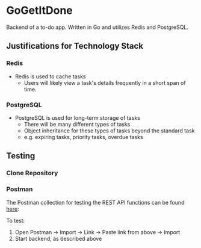 # GoGetItDone
 Backend of a to-do app. Written in Go and utilizes Redis and PostgreSQL.

## Justifications for Technology Stack
### Redis
- Redis is used to cache tasks
	- Users will likely view a task's details frequently in a short span of time.

### PostgreSQL
- PostgreSQL is used for long-term storage of tasks
	- There will be many different types of tasks
	- Object inheritance for these types of tasks beyond the standard task
	- e.g. expiring tasks, priority tasks, overdue tasks

## Testing

### Clone Repository

### Postman
The Postman collection for testing the REST API functions can be found [here](https://www.getpostman.com/collections/40ab42d058be92ae4ef7):

To test:
1. Open Postman &rarr; Import &rarr; Link &rarr; Paste link from above &rarr; Import
2. Start backend, as described above


